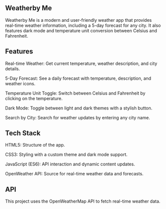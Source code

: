 ## Weatherby Me

Weatherby Me is a modern and user-friendly weather app that provides real-time weather information, including a 5-day forecast for any city. It also features dark mode and temperature unit conversion between Celsius and Fahrenheit.

## Features

Real-time Weather: Get current temperature, weather description, and city details.

5-Day Forecast: See a daily forecast with temperature, description, and weather icons.

Temperature Unit Toggle: Switch between Celsius and Fahrenheit by clicking on the temperature.

Dark Mode: Toggle between light and dark themes with a stylish button.

Search by City: Search for weather updates by entering any city name.


## Tech Stack

HTML5: Structure of the app.

CSS3: Styling with a custom theme and dark mode support.

JavaScript (ES6): API interaction and dynamic content updates.

OpenWeather API: Source for real-time weather data and forecasts.

## API

This project uses the OpenWeatherMap API to fetch real-time weather data.
